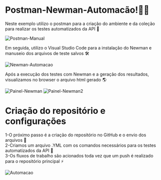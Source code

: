 # Postman-Newman-Automacão!🐱‍🏍

Neste exemplo utilizo o postman para a criação do ambiente e da coleção para realizar os testes automatizados da API 🐞<br>

![Postman-Manual](https://user-images.githubusercontent.com/28484134/204791788-b7e41924-0779-4c9f-8167-3b0dda7a2634.jpg)

Em seguida, utilizo o Visual Studio Code para a instalação do Newman e manuseio dos arquivos de teste salvos 🛠<br>

![Newman-Automacao](https://user-images.githubusercontent.com/28484134/204792706-c3e4b425-ee50-4663-ac1c-d35a7791a78b.jpg)

Após a execução dos testes com Newman e a geração dos resultados, visualizamos no browser o arquivo html gerado 🌎<br>

![Painel-Newman](https://user-images.githubusercontent.com/28484134/204793070-c018a03c-0b77-42de-a16e-53f6da5dd1c4.jpg)
![Painel-Newman2](https://user-images.githubusercontent.com/28484134/204793091-978beade-5e9c-4254-9222-58338edfa472.jpg)

# Criação do repositório e configurações

1-O próximo passo é a criação do repositório no GitHub e o envio dos arquivos 🚀<br>
2-Criamos um arquivo .YML com os comandos necessários para os testes automatizados da API 📝<br>
3-Os fluxos de trabalho são acionados toda vez que um push é realizado para o repositório principal ⚡<br>

![Automacao](https://user-images.githubusercontent.com/28484134/204819107-e644cdf4-79f3-4cdf-a8b4-0e3433362e5b.jpg)<br>
